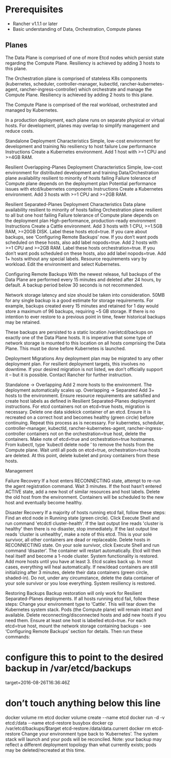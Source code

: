 # Prerequisites
* Rancher v1.1.1 or later
* Basic understanding of Data, Orchestration, Compute planes

## Planes
The Data Plane is comprised of one of more Etcd nodes which persist state regarding the Compute Plane. Resiliency is achieved by adding 3 hosts to this plane.

The Orchestration plane is comprised of stateless K8s components (kubernetes, scheduler, controller-manager, kubectld, rancher-kubernetes-agent, rancher-ingress-controller) which orchestrate and manage the Compute Plane. Resiliency is achieved by adding 2 hosts to this plane.

The Compute Plane is comprised of the real workload, orchestrated and managed by Kubernetes.

In a production deployment, each plane runs on separate physical or virtual hosts. For development, planes may overlap to simplify management and reduce costs.

Standalone Deployment
Characteristics
Simple, low-cost environment for development and training
No resiliency to host failure
Low performance
Instructions
Create a Kubernetes environment.
Add 1 host with >=1 CPU and >=4GB RAM.

Resilient Overlapping-Planes Deployment
Characteristics
Simple, low-cost environment for distributed development and training
Data/Orchestration plane availability resilient to minority of hosts failing
Failure tolerance of Compute plane depends on the deployment plan
Potential performance issues with etcd/kubernetes components
Instructions
Create a Kubernetes environment.
Add 3 hosts with >=1 CPU and >=2GB RAM.

Resilient Separated-Planes Deployment
Characteristics
Data plane availability resilient to minority of hosts failing
Orchestration plane resilient to all but one host failing
Failure tolerance of Compute plane depends on the deployment plan
High-performance, production-ready environment
Instructions
Create a Cattle environment.
Add 3 hosts with 1 CPU, >=1.5GB RAM, >=20GB DISK. Label these hosts etcd=true.
If you care about backups, see ‘Configuring Remote Backups’ now.
If you don’t want pods scheduled on these hosts, also add label nopods=true.
Add 2 hosts with >=1 CPU and >=2GB RAM. Label these hosts orchestration=true.
If you don’t want pods scheduled on these hosts, also add label nopods=true.
Add 1+ hosts without any special labels. Resource requirements vary by workload.
Edit the environment and select Kubernetes.

Configuring Remote Backups
With the newest release, full backups of the Data Plane are performed every 15 minutes and deleted after 24 hours, by default. A backup period below 30 seconds is not recommended.

Network storage latency and size should be taken into consideration. 50MB for any single backup is a good estimate for storage requirements. For example, backups created every 15 minutes and retained for 1 day would store a maximum of 96 backups, requiring ~5 GB storage. If there is no intention to ever restore to a previous point in time, fewer historical backups may be retained.

These backups are persisted to a static location /var/etcd/backups on exactly one of the Data Plane hosts. It is imperative that some type of network storage is mounted to this location on all hosts comprising the Data Plane. This must be done before Kubernetes is launched.

Deployment Migrations
Any deployment plan may be migrated to any other deployment plan. For resilient deployment targets, this involves no downtime. If your desired migration is not listed, we don’t officially support it – but it is possible. Contact Rancher for further instruction.

Standalone -> Overlapping
Add 2 more hosts to the environment. The deployment automatically scales up.
Overlapping -> Separated
Add 3+ hosts to the environment. Ensure resource requirements are satisfied and create host labels as defined in Resilient Separated-Planes deployment instructions.
For etcd containers not on etcd=true hosts, migration is necessary. Delete one data sidekick container of an etcd. Ensure it is recreated on a correct host and becomes healthy (green circle) before continuing. Repeat this process as is necessary.
For kubernetes, scheduler, controller-manager, kubectld, rancher-kubernetes-agent, rancher-ingress-controller containers not on the orchestration=true host, delete the containers.
Make note of etcd=true and orchestration=true hostnames. From kubectl, type 'kubectl delete node <hostname>’ to remove the hosts from the Compute plane. Wait until all pods on etcd=true, orchestration=true hosts are deleted. At this point, delete kubelet and proxy containers from these hosts.

Management

Failure Recovery
If a host enters RECONNECTING state, attempt to re-run the agent registration command. Wait 3 minutes. If the host hasn’t entered ACTIVE state, add a new host of similar resources and host labels. Delete the old host from the environment. Containers will be scheduled to the new host and eventually become healthy.

Disaster Recovery
If a majority of hosts running etcd fail, follow these steps:
Find an etcd node in Running state (green circle). Click Execute Shell and run command 'etcdctl cluster-health'. If the last output line reads 'cluster is healthy' then there is no disaster, stop immediately. If the last output line reads 'cluster is unhealthy', make a note of this etcd. This is your sole survivor, all other containers are dead or replaceable.
Delete hosts in RECONNECTING state.
On your sole survivor, click Execute Shell and run command ‘disaster’. The container will restart automatically. Etcd will then heal itself and become a 1-node cluster. System functionality is restored.
Add more hosts until you have at least 3. Etcd scales back up. In most cases, everything will heal automatically. If new/dead containers are still initializing after 3 minutes, delete their data containers (green circle, shaded-in). Do not, under any circumstance, delete the data container of your sole survivor or you lose everything. System resiliency is restored.

Restoring Backups
Backup restoration will only work for Resilient Separated-Planes deployments. If all hosts running etcd fail, follow these steps:
Change your environment type to ‘Cattle’. This will tear down the Kubernetes system stack. Pods (the Compute plane) will remain intact and available.
Delete reconnecting/disconnected hosts and add new hosts if you need them.
Ensure at least one host is labelled etcd=true.
For each etcd=true host, mount the network storage containing backups - see ‘Configuring Remote Backups’ section for details. Then run these commands:
# configure this to point to the desired backup in /var/etcd/backups
target=2016-08-26T16:36:46Z
# don’t touch anything below this line
docker volume rm etcd
docker volume create --name etcd
docker run -d -v etcd:/data --name etcd-restore busybox
docker cp /var/etcd/backups/$target etcd-restore:/data/data.current
docker rm etcd-restore
Change your environment type back to ‘Kubernetes’. The system stack will launch and your pods will be reconciled. Note: your backup may reflect a different deployment topology than what currently exists; pods may be deleted/recreated at this time.